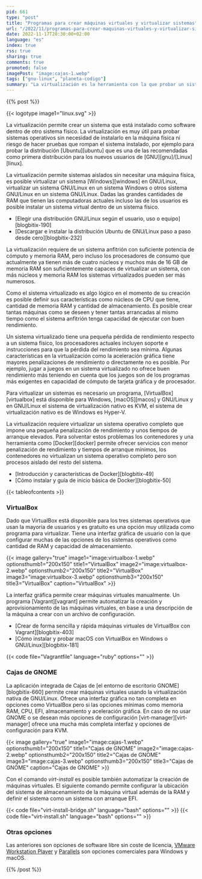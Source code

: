 ```yaml
---
pid: 661
type: "post"
title: "Programas para crear máquinas virtuales y virtualizar sistemas"
url: "/2022/11/programas-para-crear-maquinas-virtuales-y-virtualizar-sistemas/"
date: 2022-11-17T20:30:00+02:00
language: "es"
index: true
rss: true
sharing: true
comments: true
promoted: false
imagePost: "image:cajas-1.webp"
tags: ["gnu-linux", "planeta-codigo"]
summary: "La virtualización es la herramienta con la que probar un sistema operativo sin tener que utilizar una máquina física. Con la cantidad de núcleos de los sistemas actuales y la cantidad de memoria RAM que tienen, la virtualización es una opción disponible para los usuarios. Una alternativa a la virtualización son los contenedores pero estos son más para servicios sin interfaz gráfica. Hay aplicaciones que permiten tener una máquina virtual de Windows en un sistema operativo GNU/Linux o probar una distribución de GNU/Linux en un sistema Windows antes de migrar definitivamente a GNU/Linux."
---
```


{{% post %}}

{{< logotype image1="linux.svg" >}}

La virtualización permite crear un sistema que está instalado como software dentro de otro sistema físico. La virtualización es muy útil para probar sistemas operativos sin necesidad de instalarlo en la máquina física ni riesgo de hacer pruebas que rompan el sistema instalado, por ejemplo para probar la distribución [Ubuntu][ubuntu] que es una de las recomendadas como primera distribución para los nuevos usuarios de [GNU][gnu]/[Linux][linux].

La virtualización permite sistemas aislados sin necesitar una máquina física, es posible virtualizar un sistema [Windows][windows] en GNU/Linux, virtualizar un sistema GNU/Linux en un sistema Windows o otros sistema GNU/Linux en un sistema GNU/Linux. Dadas las grandes cantidades de RAM que tienen las computadoras actuales incluso las de los usuarios es posible instalar un sistema virtual dentro de un sistema físico.

* [Elegir una distribución GNU/Linux según el usuario, uso o equipo][blogbitix-190]
* [Descargar e instalar la distribución Ubuntu de GNU/Linux paso a paso desde cero][blogbitix-232]

La virtualización requiere de un sistema anfitrión con suficiente potencia de cómputo y memoria RAM, pero incluso los procesadores de consumo que actualmente ya tienen más de cuatro núcleos y muchos más de 16 GB de memoria RAM son suficientemente capaces de virtualizar un sistema, con más núcleos y memoria RAM los sistemas virtualizados pueden ser más numerosos.

Como el sistema virtualizado es algo lógico en el momento de su creación es posible definir sus características como núcleos de CPU que tiene, cantidad de memoria RAM y cantidad de almacenamiento. Es posible crear tantas máquinas como se deseen y tener tantas arrancadas al mismo tiempo como el sistema anfitrión tenga capacidad de ejecutar con buen rendimiento.

Un sistema virtualizado tiene una pequeña pérdida de rendimiento respecto a un sistema físico, los procesadores actuales incluyen soporte e instrucciones para que la pérdida del rendimiento sea mínima. Algunas características en la virtualización como la aceleración gráfica tiene mayores penalizaciones de rendimiento o directamente no es posible. Por ejemplo, jugar a juegos en un sistema virtualizado no ofrece buen rendimiento más teniendo en cuenta que los juegos son de los programas más exigentes en capacidad de cómputo de tarjeta gráfica y de procesador.

Para virtualizar un sistemas es necesario un programa, [VirtualBox][virtualbox] está disponible para Windows, [macOS][macos] y GNU/Linux y en GNU/Linux el sistema de virtualización nativo es KVM, el sistema de virtualización nativo es de Windows es Hyper-V.

La virtualización requiere virtualizar un sistema operativo completo que impone una pequeña penalización de rendimiento y unos tiempos de arranque elevados. Para solventar estos problemas los contenedores y una herramienta como [Docker][docker] permite ofrecer servicios con menor penalización de rendimiento y tiempos de arranque mínimos, los contenedores no virtualizan un sistema operativo completo pero son procesos aislado del resto del sistema.

* [Introducción y características de Docker][blogbitix-49]
* [Cómo instalar y guía de inicio básica de Docker][blogbitix-50]

{{< tableofcontents >}}

### VirtualBox

Dado que VirtualBox está disponible para los tres sistemas operativos que usan la mayoría de usuarios y es gratuito es una opción muy utilizada como programa para virtualizar. Tiene una interfaz gráfica de usuario con la que configurar muchas de las opciones de los sistemas operativos como cantidad de RAM y capacidad de almacenamiento.

{{< image
    gallery="true"
    image1="image:virtualbox-1.webp" optionsthumb1="200x150" title1="VirtualBox"
    image2="image:virtualbox-2.webp" optionsthumb2="200x150" title2="VirtualBox"
    image3="image:virtualbox-3.webp" optionsthumb3="200x150" title3="VirtualBox"
    caption="VirtualBox" >}}

La interfaz gráfica permite crear máquinas virtuales manualmente. Un programa [Vagrant][vagrant] permite automatizar la creación y aprovisionamiento de las máquinas virtuales, en base a una descripción de la máquina a crear con un archivo de configuración.

* [Crear de forma sencilla y rápida máquinas virtuales de VirtualBox con Vagrant][blogbitix-403]
* [Cómo instalar y probar macOS con VirtualBox en Windows o GNU/Linux][blogbitix-181]

{{< code file="Vagrantfile" language="ruby" options="" >}}

### Cajas de GNOME

La aplicación integrada de Cajas de [el entorno de escritorio GNOME][blogbitix-660] permite crear máquinas virtuales usando la virtualización nativa de GNU/Linux. Ofrece una interfaz gráfica no tan completa en opciones como VirtualBox pero si las opciones mínimas como memoria RAM, CPU, EFI, almacenamiento y aceleración gráfica. En caso de no usar GNOME o se desean más opciones de configuración [virt-manager][virt-manager] ofrece una mucha más completa interfaz y opciones de configuración para KVM.

{{< image
    gallery="true"
    image1="image:cajas-1.webp" optionsthumb1="200x150" title1="Cajas de GNOME"
    image2="image:cajas-2.webp" optionsthumb2="200x150" title2="Cajas de GNOME"
    image3="image:cajas-3.webp" optionsthumb3="200x150" title3="Cajas de GNOME"
    caption="Cajas de GNOME" >}}

Con el comando _virt-install_ es posible también automatizar la creación de máquinas virtuales. El siguiente comando permite configurar la ubicación del sistema de almacenamiento de la máquina virtual además de la RAM y definir el sistema como un sistema con arranque EFI.

{{< code file="virt-install-bridge.sh" language="bash" options="" >}}
{{< code file="virt-install.sh" language="bash" options="" >}}

### Otras opciones

Las anteriores son opciones de software libre sin coste de licencia, [VMware Workstation Player](https://www.vmware.com/products/workstation-player.html) y [Parallels](https://www.parallels.com/es/) son opciones comerciales para Windows y macOS.

{{% /post %}}